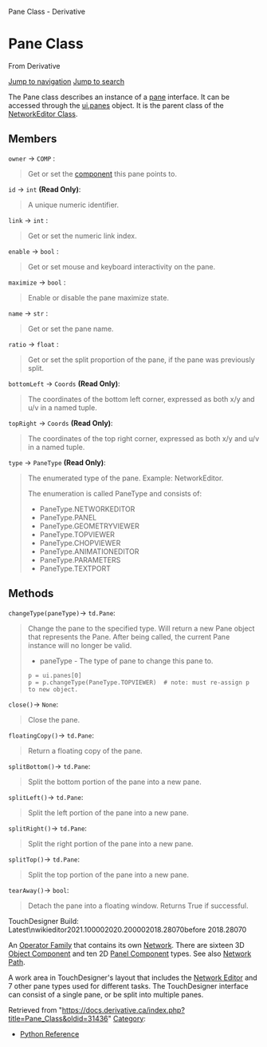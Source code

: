 

Pane Class - Derivative

























# Pane Class

From Derivative



[Jump to navigation](#mw-head)
[Jump to search](#searchInput)

The Pane class describes an instance of a [pane](Pane.html "Pane") interface. It can be accessed through the [ui.panes](Panes_Class.html "Panes Class") object. It is the parent class of the [NetworkEditor Class](NetworkEditor_Class.html "NetworkEditor Class").

  


## Members

`owner` → `COMP` :

> Get or set the [component](COMP_Class.html "COMP Class") this pane points to.

`id` → `int` **(Read Only)**:

> A unique numeric identifier.

`link` → `int` :

> Get or set the numeric link index.

`enable` → `bool` :

> Get or set mouse and keyboard interactivity on the pane.

`maximize` → `bool` :

> Enable or disable the pane maximize state.

`name` → `str` :

> Get or set the pane name.

`ratio` → `float` :

> Get or set the split proportion of the pane, if the pane was previously split.

`bottomLeft` → `Coords` **(Read Only)**:

> The coordinates of the bottom left corner, expressed as both x/y and u/v in a named tuple.

`topRight` → `Coords` **(Read Only)**:

> The coordinates of the top right corner, expressed as both x/y and u/v in a named tuple.

`type` → `PaneType` **(Read Only)**:

> The enumerated type of the pane. Example: NetworkEditor.
> 
> The enumeration is called PaneType and consists of:
> 
> * PaneType.NETWORKEDITOR
> * PaneType.PANEL
> * PaneType.GEOMETRYVIEWER
> * PaneType.TOPVIEWER
> * PaneType.CHOPVIEWER
> * PaneType.ANIMATIONEDITOR
> * PaneType.PARAMETERS
> * PaneType.TEXTPORT

## Methods

`changeType(paneType)`→ `td.Pane`:

> Change the pane to the specified type. Will return a new Pane object that represents the Pane. After being called, the current Pane instance will no longer be valid.
> 
> * paneType - The type of pane to change this pane to.
> 
> ```
> p = ui.panes[0]
> p = p.changeType(PaneType.TOPVIEWER)  # note: must re-assign p to new object.
> 
> ```

`close()`→ `None`:

> Close the pane.

`floatingCopy()`→ `td.Pane`:

> Return a floating copy of the pane.

`splitBottom()`→ `td.Pane`:

> Split the bottom portion of the pane into a new pane.

`splitLeft()`→ `td.Pane`:

> Split the left portion of the pane into a new pane.

`splitRight()`→ `td.Pane`:

> Split the right portion of the pane into a new pane.

`splitTop()`→ `td.Pane`:

> Split the top portion of the pane into a new pane.

`tearAway()`→ `bool`:

> Detach the pane into a floating window. Returns True if successful.

TouchDesigner Build: Latest\nwikieditor2021.100002020.200002018.28070before 2018.28070

An [Operator Family](Operator_Family.html "Operator Family") that contains its own [Network](Network.html "Network"). There are sixteen 3D [Object Component](Object_Component.html "Object Component") and ten 2D [Panel Component](Panel_Component.html "Panel Component") types. See also [Network Path](Network_Path.html "Network Path").


A work area in TouchDesigner's layout that includes the [Network Editor](Network_Editor.html "Network Editor") and 7 other pane types used for different tasks. The TouchDesigner interface can consist of a single pane, or be split into multiple panes.







Retrieved from "<https://docs.derivative.ca/index.php?title=Pane_Class&oldid=31436>"
[Category](Special_Categories.html "Special:Categories"):

* [Python Reference](Category_Python_Reference.html "Category:Python Reference")